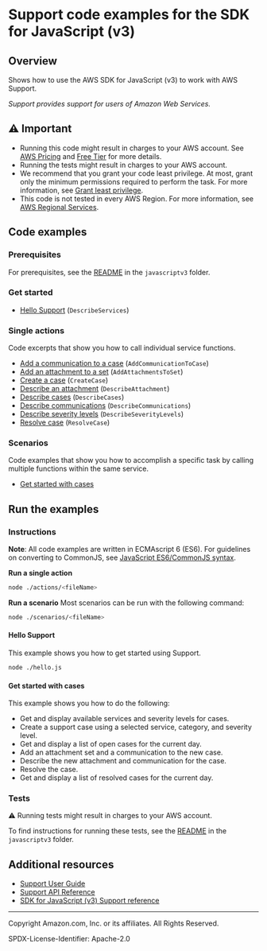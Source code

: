 <!--Generated by WRITEME on 2023-09-12 00:35:14.941688 (UTC)-->
# Support code examples for the SDK for JavaScript (v3)

## Overview

Shows how to use the AWS SDK for JavaScript (v3) to work with AWS Support.

<!--custom.overview.start-->
<!--custom.overview.end-->

*Support provides support for users of Amazon Web Services.*

## ⚠ Important

* Running this code might result in charges to your AWS account. See [AWS Pricing](https://aws.amazon.com/pricing/?aws-products-pricing.sort-by=item.additionalFields.productNameLowercase&aws-products-pricing.sort-order=asc&awsf.Free%20Tier%20Type=*all&awsf.tech-category=*all) and [Free Tier](https://aws.amazon.com/free/?all-free-tier.sort-by=item.additionalFields.SortRank&all-free-tier.sort-order=asc&awsf.Free%20Tier%20Types=*all&awsf.Free%20Tier%20Categories=*all) for more details.
* Running the tests might result in charges to your AWS account.
* We recommend that you grant your code least privilege. At most, grant only the minimum permissions required to perform the task. For more information, see [Grant least privilege](https://docs.aws.amazon.com/IAM/latest/UserGuide/best-practices.html#grant-least-privilege).
* This code is not tested in every AWS Region. For more information, see [AWS Regional Services](https://aws.amazon.com/about-aws/global-infrastructure/regional-product-services).

<!--custom.important.start-->
<!--custom.important.end-->

## Code examples

### Prerequisites

For prerequisites, see the [README](../../README.md#Prerequisites) in the `javascriptv3` folder.


<!--custom.prerequisites.start-->
<!--custom.prerequisites.end-->


### Get started

* [Hello Support](hello.js#L8) (`DescribeServices`)

### Single actions

Code excerpts that show you how to call individual service functions.

* [Add a communication to a case](actions/add-communication-to-case.js#L8) (`AddCommunicationToCase`)
* [Add an attachment to a set](actions/add-attachments-to-set.js#L8) (`AddAttachmentsToSet`)
* [Create a case](actions/create-case.js#L8) (`CreateCase`)
* [Describe an attachment](actions/describe-attachment.js#L8) (`DescribeAttachment`)
* [Describe cases](actions/describe-cases.js#L8) (`DescribeCases`)
* [Describe communications](actions/describe-communications.js#L8) (`DescribeCommunications`)
* [Describe severity levels](actions/describe-severity-levels.js#L8) (`DescribeSeverityLevels`)
* [Resolve case](actions/resolve-case.js#L8) (`ResolveCase`)

### Scenarios

Code examples that show you how to accomplish a specific task by calling multiple
functions within the same service.

* [Get started with cases](scenarios/basic.js)

## Run the examples

### Instructions

**Note**: All code examples are written in ECMAscript 6 (ES6). For guidelines on converting to CommonJS, see
[JavaScript ES6/CommonJS syntax](https://docs.aws.amazon.com/sdk-for-javascript/v3/developer-guide/sdk-examples-javascript-syntax.html).

**Run a single action**

```bash
node ./actions/<fileName>
```

**Run a scenario**
Most scenarios can be run with the following command:
```bash
node ./scenarios/<fileName>
```

<!--custom.instructions.start-->
<!--custom.instructions.end-->

#### Hello Support

This example shows you how to get started using Support.

```bash
node ./hello.js
```


#### Get started with cases

This example shows you how to do the following:

* Get and display available services and severity levels for cases.
* Create a support case using a selected service, category, and severity level.
* Get and display a list of open cases for the current day.
* Add an attachment set and a communication to the new case.
* Describe the new attachment and communication for the case.
* Resolve the case.
* Get and display a list of resolved cases for the current day.

<!--custom.scenario_prereqs.support_Scenario_GetStartedSupportCases.start-->
<!--custom.scenario_prereqs.support_Scenario_GetStartedSupportCases.end-->


<!--custom.scenarios.support_Scenario_GetStartedSupportCases.start-->
<!--custom.scenarios.support_Scenario_GetStartedSupportCases.end-->

### Tests

⚠ Running tests might result in charges to your AWS account.


To find instructions for running these tests, see the [README](../../README.md#Tests)
in the `javascriptv3` folder.



<!--custom.tests.start-->
<!--custom.tests.end-->

## Additional resources

* [Support User Guide](https://docs.aws.amazon.com/awssupport/latest/user/getting-started.html)
* [Support API Reference](https://docs.aws.amazon.com/awssupport/latest/APIReference/welcome.html)
* [SDK for JavaScript (v3) Support reference](https://docs.aws.amazon.com/AWSJavaScriptSDK/v3/latest/client/support)

<!--custom.resources.start-->
<!--custom.resources.end-->

---

Copyright Amazon.com, Inc. or its affiliates. All Rights Reserved.

SPDX-License-Identifier: Apache-2.0